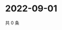 # 2022-09-01

共 0 条

<!-- BEGIN WEIBO -->
<!-- 最后更新时间 Thu Sep 01 2022 18:19:04 GMT+0800 (China Standard Time) -->

<!-- END WEIBO -->
